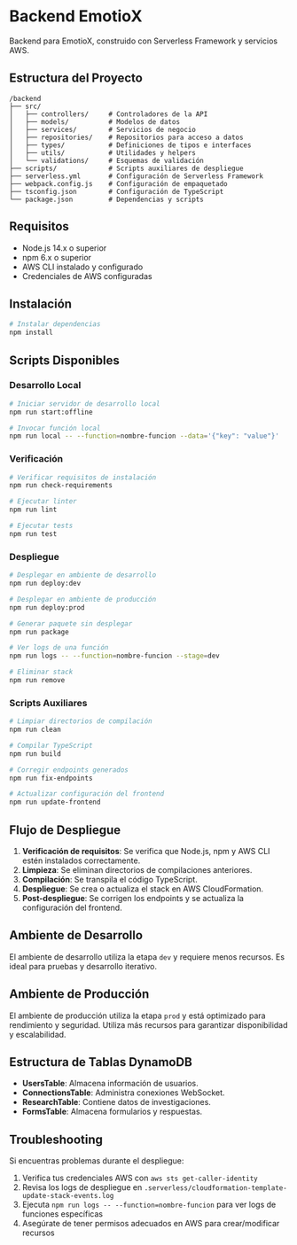 # Backend EmotioX

Backend para EmotioX, construido con Serverless Framework y servicios AWS.

## Estructura del Proyecto

```
/backend
├── src/
│   ├── controllers/     # Controladores de la API
│   ├── models/          # Modelos de datos
│   ├── services/        # Servicios de negocio
│   ├── repositories/    # Repositorios para acceso a datos
│   ├── types/           # Definiciones de tipos e interfaces
│   ├── utils/           # Utilidades y helpers
│   └── validations/     # Esquemas de validación
├── scripts/             # Scripts auxiliares de despliegue
├── serverless.yml       # Configuración de Serverless Framework
├── webpack.config.js    # Configuración de empaquetado
├── tsconfig.json        # Configuración de TypeScript
└── package.json         # Dependencias y scripts
```

## Requisitos

- Node.js 14.x o superior
- npm 6.x o superior
- AWS CLI instalado y configurado
- Credenciales de AWS configuradas

## Instalación

```bash
# Instalar dependencias
npm install
```

## Scripts Disponibles

### Desarrollo Local

```bash
# Iniciar servidor de desarrollo local
npm run start:offline

# Invocar función local
npm run local -- --function=nombre-funcion --data='{"key": "value"}'
```

### Verificación

```bash
# Verificar requisitos de instalación
npm run check-requirements

# Ejecutar linter
npm run lint

# Ejecutar tests
npm run test
```

### Despliegue

```bash
# Desplegar en ambiente de desarrollo
npm run deploy:dev

# Desplegar en ambiente de producción
npm run deploy:prod

# Generar paquete sin desplegar
npm run package

# Ver logs de una función
npm run logs -- --function=nombre-funcion --stage=dev

# Eliminar stack
npm run remove
```

### Scripts Auxiliares

```bash
# Limpiar directorios de compilación
npm run clean

# Compilar TypeScript
npm run build

# Corregir endpoints generados
npm run fix-endpoints

# Actualizar configuración del frontend
npm run update-frontend
```

## Flujo de Despliegue

1. **Verificación de requisitos**: Se verifica que Node.js, npm y AWS CLI estén instalados correctamente.
2. **Limpieza**: Se eliminan directorios de compilaciones anteriores.
3. **Compilación**: Se transpila el código TypeScript.
4. **Despliegue**: Se crea o actualiza el stack en AWS CloudFormation.
5. **Post-despliegue**: Se corrigen los endpoints y se actualiza la configuración del frontend.

## Ambiente de Desarrollo

El ambiente de desarrollo utiliza la etapa `dev` y requiere menos recursos. Es ideal para pruebas y desarrollo iterativo.

## Ambiente de Producción

El ambiente de producción utiliza la etapa `prod` y está optimizado para rendimiento y seguridad. Utiliza más recursos para garantizar disponibilidad y escalabilidad.

## Estructura de Tablas DynamoDB

- **UsersTable**: Almacena información de usuarios.
- **ConnectionsTable**: Administra conexiones WebSocket.
- **ResearchTable**: Contiene datos de investigaciones.
- **FormsTable**: Almacena formularios y respuestas.

## Troubleshooting

Si encuentras problemas durante el despliegue:

1. Verifica tus credenciales AWS con `aws sts get-caller-identity`
2. Revisa los logs de despliegue en `.serverless/cloudformation-template-update-stack-events.log`
3. Ejecuta `npm run logs -- --function=nombre-funcion` para ver logs de funciones específicas
4. Asegúrate de tener permisos adecuados en AWS para crear/modificar recursos 